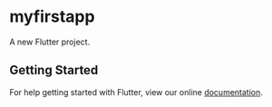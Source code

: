 # myfirstapp

A new Flutter project.

## Getting Started

For help getting started with Flutter, view our online
[documentation](https://flutter.io/).
